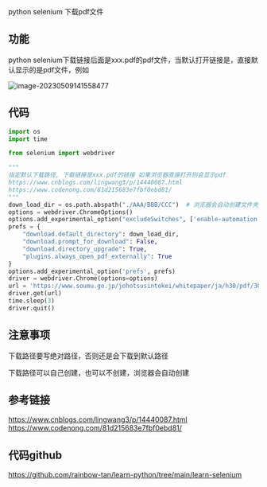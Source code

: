 python selenium 下载pdf文件

## 功能

python selenium下载链接后面是xxx.pdf的pdf文件，当默认打开链接是，直接默认显示的是pdf文件，例如

![image-20230509141558477](https://img2023.cnblogs.com/blog/1768648/202305/1768648-20230509141731855-791801845.png)

## 代码

```python
import os
import time

from selenium import webdriver

"""
指定默认下载路径, 下载链接是xxx.pdf的链接 如果浏览器直接打开则会显示pdf
https://www.cnblogs.com/lingwang3/p/14440087.html
https://www.codenong.com/81d215683e7fbf0ebd81/
"""
down_load_dir = os.path.abspath("./AAA/BBB/CCC")  # 浏览器会自动创建文件夹 写绝对路径
options = webdriver.ChromeOptions()
options.add_experimental_option("excludeSwitches", ['enable-automation'])
prefs = {
    "download.default_directory": down_load_dir,
    "download.prompt_for_download": False,
    "download.directory_upgrade": True,
    "plugins.always_open_pdf_externally": True
}
options.add_experimental_option('prefs', prefs)
driver = webdriver.Chrome(options=options)
url = 'https://www.soumu.go.jp/johotsusintokei/whitepaper/ja/h30/pdf/30daijin.pdf'
driver.get(url)
time.sleep(3)
driver.quit()
```

## 注意事项

下载路径要写绝对路径，否则还是会下载到默认路径

下载路径可以自己创建，也可以不创建，浏览器会自动创建

## 参考链接

https://www.cnblogs.com/lingwang3/p/14440087.html
https://www.codenong.com/81d215683e7fbf0ebd81/

## 代码github

https://github.com/rainbow-tan/learn-python/tree/main/learn-selenium